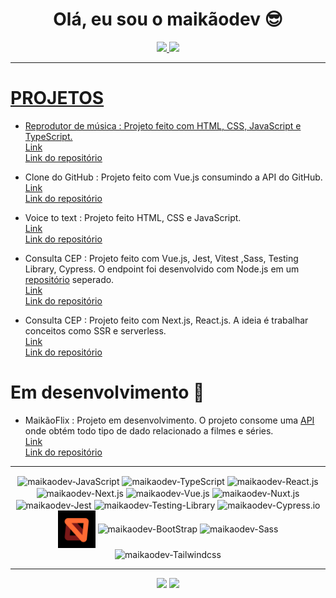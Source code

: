 <h1 align="center"> Olá, eu sou o maikãodev 😎 </h1>

<div align="center">
  <a href="https://github.com/maikaodev">
  <img height="180em" src="https://github-readme-stats.vercel.app/api?username=maikaodev&show_icons=true&theme=radical&include_all_commits=true&count_private=true"/>
  <img height="180em" src="https://github-readme-stats.vercel.app/api/top-langs/?username=maikaodev&layout=compact&langs_count=7&theme=radical"/>
</div>

<hr/>


# PROJETOS 
  
  - Reprodutor de música : Projeto feito com HTML, CSS, JavaScript e TypeScript. </br>
  [Link](https://maikadev-musicplayer.netlify.app/) </br>
  [Link do repositório](https://github.com/maikaodev/music_player) </br>
  
  - Clone do GitHub : Projeto feito com Vue.js consumindo a API do GitHub. </br>
  [Link](https://clone-github-maikaodev.netlify.app/) </br>
  [Link do repositório](https://github.com/maikaodev/clone-github-vuejs) </br>

  - Voice to text : Projeto feito HTML, CSS e JavaScript. </br>
  [Link](https://voicetotext-maikaodev.netlify.app/) </br>
  [Link do repositório](https://github.com/maikaodev/voice_to_text) </br>
  
  - Consulta CEP : Projeto feito com Vue.js, Jest, Vitest ,Sass, Testing Library, Cypress. O endpoint foi desenvolvido com Node.js em um [repositório](https://github.com/maikaodev/consulta_cep_api) seperado. </br>
  [Link](https://maikaodev-consulta-cep.netlify.app/) </br>
  [Link do repositório](https://github.com/maikaodev/consulta_cep) </br>
  
  - Consulta CEP : Projeto feito com Next.js, React.js. A ideia é trabalhar conceitos como SSR e serverless. </br>
  [Link](https://encontreseuendereco.netlify.app) </br>
  [Link do repositório](https://github.com/maikaodev/zipcode) </br>
  
  
   # Em desenvolvimento 🚧
  
  - MaikãoFlix : Projeto em desenvolvimento. O projeto consome uma [API](https://developers.themoviedb.org/3) onde obtém todo tipo de dado relacionado a filmes e séries.  </br>
  [Link](https://maikaoflix.netlify.app/?page=1) </br>
  [Link do repositório](https://github.com/maikaodev/maikao_flix) </br>
  
<hr/>

<div align="center">
   
<img align="center" alt="maikaodev-JavaScript" height="60"  src="https://user-images.githubusercontent.com/82960620/192591088-fe3af572-0982-48c9-879b-81943b76f600.svg">
    
<img align="center" alt="maikaodev-TypeScript" height="60" src="https://www.tutorialsteacher.com/Content/images/home/typescript.svg">
  
<img align="center" alt="maikaodev-React.js" height="60" src="https://upload.wikimedia.org/wikipedia/commons/thumb/a/a7/React-icon.svg/1200px-React-icon.svg.png">
  
<img align="center" alt="maikaodev-Next.js" height="60" src="https://images.ctfassets.net/e5382hct74si/2LTO3hWQ4NdnedxuYZfwxa/74c017aa157d7986479f1e940448ef51/Logotype.png">
  
<img align="center" alt="maikaodev-Vue.js" height="60"  src="https://pbs.twimg.com/profile_images/875996174305472512/upM71pVR_400x400.jpg">
  
<img align="center" alt="maikaodev-Nuxt.js" height="60" src="https://upload.wikimedia.org/wikipedia/commons/4/45/NuxtJS_Logo.png">

<img align="center" alt="maikaodev-Jest" height="60" src="https://pbs.twimg.com/profile_images/821713465245102080/mMtKIMax_400x400.jpg">  
  
<img align="center" alt="maikaodev-Testing-Library" height="60" src="https://testing-library.com/img/octopus-128x128.png">
  
<img align="center" alt="maikaodev-Cypress.io" height="60" src="https://www.finsmes.com/wp-content/uploads/2020/12/cypress.jpg">
  
<img align="center" alt="maikaodev-MSW" height="60" src="https://raw.githubusercontent.com/mswjs/msw/HEAD/media/msw-logo.svg">
  
<img align="center" alt="maikaodev-BootStrap" height="60" src="https://user-images.githubusercontent.com/82960620/192592292-ebdc041a-f7df-4dcb-8916-76f9f53540a9.svg">
  
<img align="center" alt="maikaodev-Sass" height="60" src="https://user-images.githubusercontent.com/82960620/192591238-2d642496-1431-40c6-86b1-9847b9f870c4.svg">
 
<img align="center" alt="maikaodev-Tailwindcss" height="60" src="https://www.vectorlogo.zone/logos/tailwindcss/tailwindcss-ar21.png">  


</div>


<hr/>

<div align="center">
<a href="https://www.linkedin.com/in/maikaodev/" target="_blank"><img src="https://img.shields.io/badge/LinkedIn-0077B5?style=for-the-badge&logo=linkedin&logoColor=white"_blank"></a> 
<a href = "mailto:maikao.dev@gmail.com"><img src="https://img.shields.io/badge/Gmail-D14836?style=for-the-badge&logo=gmail&logoColor=white" target="_blank"></a>
</div>

  
 

